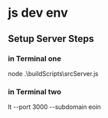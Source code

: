 # js dev env

## Setup Server Steps
### in Terminal one  
node .\buildScripts\srcServer.js  
  
### in Terminal two  
 lt --port 3000 --subdomain eoin  

